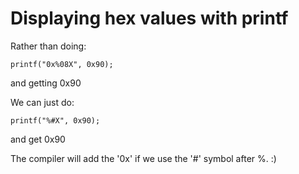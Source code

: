 # Displaying hex values with printf

Rather than doing:

	printf("0x%08X", 0x90);

and getting 0x90

We can just do:

	printf("%#X", 0x90);
	
and get 0x90

The compiler will add the '0x' if we use the '#' symbol after %. :)
